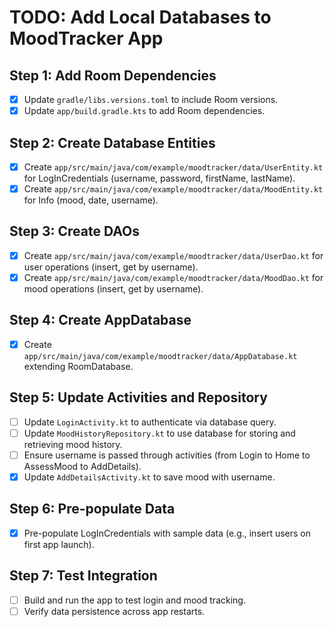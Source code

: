 # TODO: Add Local Databases to MoodTracker App

## Step 1: Add Room Dependencies
- [x] Update `gradle/libs.versions.toml` to include Room versions.
- [x] Update `app/build.gradle.kts` to add Room dependencies.

## Step 2: Create Database Entities
- [x] Create `app/src/main/java/com/example/moodtracker/data/UserEntity.kt` for LogInCredentials (username, password, firstName, lastName).
- [x] Create `app/src/main/java/com/example/moodtracker/data/MoodEntity.kt` for Info (mood, date, username).

## Step 3: Create DAOs
- [x] Create `app/src/main/java/com/example/moodtracker/data/UserDao.kt` for user operations (insert, get by username).
- [x] Create `app/src/main/java/com/example/moodtracker/data/MoodDao.kt` for mood operations (insert, get by username).

## Step 4: Create AppDatabase
- [x] Create `app/src/main/java/com/example/moodtracker/data/AppDatabase.kt` extending RoomDatabase.

## Step 5: Update Activities and Repository
- [ ] Update `LoginActivity.kt` to authenticate via database query.
- [ ] Update `MoodHistoryRepository.kt` to use database for storing and retrieving mood history.
- [ ] Ensure username is passed through activities (from Login to Home to AssessMood to AddDetails).
- [x] Update `AddDetailsActivity.kt` to save mood with username.

## Step 6: Pre-populate Data
- [x] Pre-populate LogInCredentials with sample data (e.g., insert users on first app launch).

## Step 7: Test Integration
- [ ] Build and run the app to test login and mood tracking.
- [ ] Verify data persistence across app restarts.
